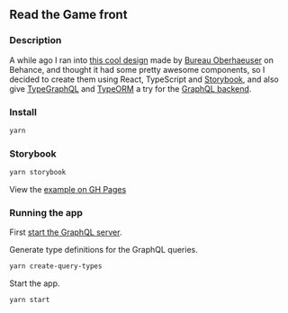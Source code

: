 ## Read the Game front

### Description

A while ago I ran into [this cool design](https://www.behance.net/gallery/55747919/read-the-gamecom) made by [Bureau Oberhaeuser](https://oberhaeuser.info/) on Behance, and thought it had some pretty awesome components, so I decided to create them using React, TypeScript and [Storybook](https://stewartrule.github.io/read-the-game-front/?path=/story/periodgraph--periodgraph), and also give [TypeGraphQL](https://typegraphql.ml/) and [TypeORM](https://typeorm.io/) a try for the [GraphQL backend](https://github.com/stewartrule/read-the-game-back).


### Install

```sh
yarn
```

### Storybook

```sh
yarn storybook
```

View the [example on GH Pages](https://stewartrule.github.io/read-the-game-front/?path=/story/periodgraph--periodgraph)

### Running the app

First [start the GraphQL server](https://github.com/stewartrule/read-the-game-back).

Generate type definitions for the GraphQL queries.

```sh
yarn create-query-types
```

Start the app.

```sh
yarn start
```
